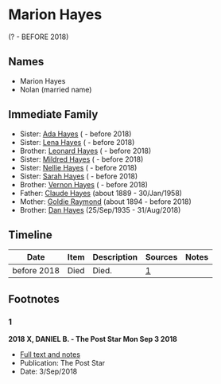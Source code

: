 ﻿---
layout: person
subject_key: i15147548
permalink: /people/i15147548
---

# Marion Hayes
(? - BEFORE 2018)

## Names

* Marion Hayes
* Nolan (married name)

## Immediate Family

* Sister: [Ada Hayes](./@80079834@-ada-hayes-b-d2018.md) ( - before 2018)
* Sister: [Lena Hayes](./@80081989@-lena-hayes-b-d2018.md) ( - before 2018)
* Brother: [Leonard Hayes](./@36021443@-leonard-hayes-b-d2018.md) ( - before 2018)
* Sister: [Mildred Hayes](./@57477342@-mildred-hayes-b-d2018.md) ( - before 2018)
* Sister: [Nellie Hayes](./@5410300@-nellie-hayes-b-d2018.md) ( - before 2018)
* Sister: [Sarah Hayes](./@32431312@-sarah-hayes-b-d2018.md) ( - before 2018)
* Brother: [Vernon Hayes](./@31599970@-vernon-hayes-b-d2018.md) ( - before 2018)
* Father: [Claude Hayes](./@99088640@-claude-hayes-b1889-d1958-1-30.md) (about 1889 - 30/Jan/1958)
* Mother: [Goldie Raymond](./@2876469@-goldie-raymond-b1894-d2018.md) (about 1894 - before 2018)
* Brother: [Dan Hayes](./@76918782@-dan-hayes-b1935-9-25-d2018-8-31.md) (25/Sep/1935 - 31/Aug/2018)

## Timeline

Date | Item | Description | Sources | Notes
---|---|---|---|---
before 2018 | Died | Died. | [1](#1) | 

## Footnotes

### 1

**2018 X, DANIEL B. - The Post Star Mon Sep 3 2018**

* [Full text and notes](../sources/@85440892@-2018-hayes,-daniel-b.-the-post-star-mon-sep-3-2018.md)
* Publication: The Post Star
* Date: 3/Sep/2018

